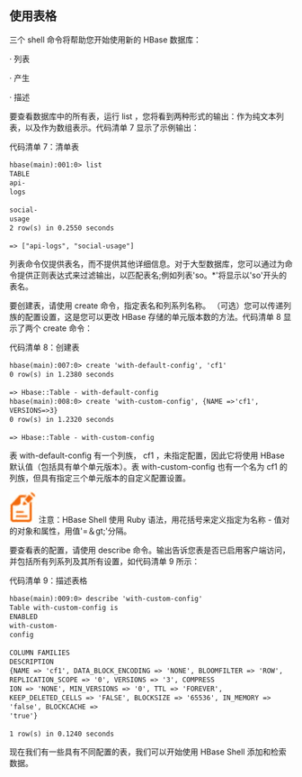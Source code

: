 ## 使用表格

三个 shell 命令将帮助您开始使用新的 HBase 数据库：

· 列表

· 产生

· 描述

要查看数据库中的所有表，运行 list ，您将看到两种形式的输出：作为纯文本列表，以及作为数组表示。代码清单 7 显示了示例输出：

代码清单 7：清单表

```
hbase(main):001:0> list
TABLE                                                                                                                  
api-logs                                                                                                                
social-usage                                                                                                           
2 row(s) in 0.2550 seconds

=> ["api-logs", "social-usage"]

```

列表命令仅提供表名，而不提供其他详细信息。对于大型数据库，您可以通过为命令提供正则表达式来过滤输出，以匹配表名;例如列表'so。*'将显示以'so'开头的表名。

要创建表，请使用 create 命令，指定表名和列系列名称。 （可选）您可以传递列族的配置设置，这是您可以更改 HBase 存储的单元版本数的方法。代码清单 8 显示了两个 create 命令：

代码清单 8：创建表

```
hbase(main):007:0> create 'with-default-config', 'cf1'
0 row(s) in 1.2380 seconds

=> Hbase::Table - with-default-config
hbase(main):008:0> create 'with-custom-config', {NAME =>'cf1', VERSIONS=>3}
0 row(s) in 1.2320 seconds

=> Hbase::Table - with-custom-config

```

表 with-default-config 有一个列族， cf1 ，未指定配置，因此它将使用 HBase 默认值（包括具有单个单元版本）。表 with-custom-config 也有一个名为 cf1 的列族，但具有指定三个单元版本的自定义配置设置。

![](img/00008.jpeg) 注意：HBase Shell 使用 Ruby 语法，用花括号来定义指定为名称 - 值对的对象和属性，用值'=＆gt;'分隔。

要查看表的配置，请使用 describe 命令。输出告诉您表是否已启用客户端访问，并包括所有列系列及其所有设置，如代码清单 9 所示：

代码清单 9：描述表格

```
hbase(main):009:0> describe 'with-custom-config'
Table with-custom-config is ENABLED                                                                                    
with-custom-config                                                                                                      
COLUMN FAMILIES DESCRIPTION                                                                                            
{NAME => 'cf1', DATA_BLOCK_ENCODING => 'NONE', BLOOMFILTER => 'ROW', REPLICATION_SCOPE => '0', VERSIONS => '3', COMPRESS
ION => 'NONE', MIN_VERSIONS => '0', TTL => 'FOREVER', KEEP_DELETED_CELLS => 'FALSE', BLOCKSIZE => '65536', IN_MEMORY =>
'false', BLOCKCACHE => 'true'}                                                                                          
1 row(s) in 0.1240 seconds

```

现在我们有一些具有不同配置的表，我们可以开始使用 HBase Shell 添加和检索数据。